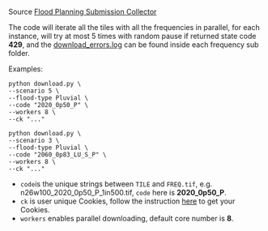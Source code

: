 Source [Flood Planning Submission Collector](https://twdb-flood-planning-resources-twdb.hub.arcgis.com/pages/cursory-floodplain-data-2025)

The code will iterate all the tiles with all the frequencies in parallel, for each instance, will try at most 5 times with random pause if returned state code **429**, and the <u>download_errors.log</u> can be found inside each frequency sub folder.

Examples:
```[bash]
python download.py \
--scenario 5 \
--flood-type Pluvial \
--code "2020_0p50_P" \
--workers 8 \
--ck "..."

```

```[bash]
python download.py \
--scenario 3 \
--flood-type Pluvial \
--code "2060_0p83_LU_S_P" \
--workers 8 \
--ck "..."

```

- `code`is the unique strings between `TILE` and `FREQ.tif`, e.g. n26w100_2020_0p50_P_1in500.tif, `code` here is **2020_0p50_P**.
- `ck` is user unique Cookies, follow the instruction [here](./Instructions%20for%20Downloading%20TWDB%20Flood%20Data_AGB.docx) to get your Cookies.
- `workers` enables parallel downloading, default core number is **8**.

